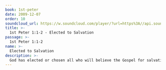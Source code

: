 ```yaml
---
book: 1st-peter
date: 2009-12-07
order: 10
soundcloud_url: https://w.soundcloud.com/player/?url=https%3A//api.soundcloud.com/tracks/
title: >-
  1st Peter 1:1-2 - Elected to Salvation
passage: >-
  1st Peter 1:1-2
name: >-
  Elected to Salvation
description: >-
  God has elected or chosen all who will believe the Gospel for salvation. He desires that all shall be saved. He has chosen you! Have you responded to his call?
---
```


